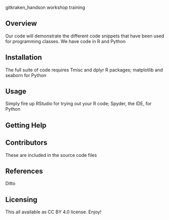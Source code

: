 gitkraken_handson workshop training 

## Overview
Our code will demonstrate the different code snippets that have been used
for programming classes. We have code in R and Python

## Installation 
The full suite of code requires Tmisc and dplyr R packages;
matplotlib and seaborn for Python

## Usage
Simply fire up RStudio for trying out your R code; Spyder, the IDE, for Python

## Getting Help

## Contributors
These are included in the source code files

## References
Ditto

## Licensing
This all available as CC BY 4.0 license. Enjoy!
